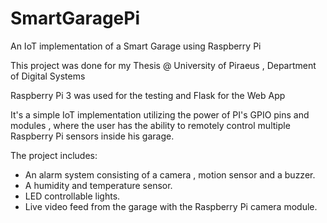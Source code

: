 # SmartGaragePi
An IoT implementation of a Smart Garage using Raspberry Pi

This project was done for my Thesis @ University of Piraeus , Department of Digital Systems

Raspberry Pi 3 was used for the testing and Flask for the Web App

It's a simple IoT implementation utilizing the power of PI's GPIO pins and modules , where the user has the ability to remotely control multiple Raspberry Pi sensors inside his garage.

The project includes:

* An alarm system consisting of a camera , motion sensor and a buzzer.
* A humidity and temperature sensor.
* LED controllable lights.
* Live video feed from the garage with the Raspberry Pi camera module.
